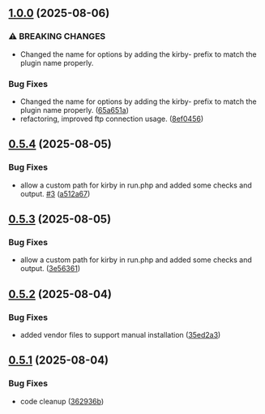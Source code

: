 ## [1.0.0](https://github.com/tearoom1/kirby-ftp-backup/compare/v0.5.4...v1.0.0) (2025-08-06)


### ⚠ BREAKING CHANGES

* Changed the name for options by adding the kirby- prefix to match the plugin name properly.

### Bug Fixes

* Changed the name for options by adding the kirby- prefix to match the plugin name properly. ([65a651a](https://github.com/tearoom1/kirby-ftp-backup/commit/65a651a3a6c12144435a4257bad7c70a1191357c))
* refactoring, improved ftp connection usage. ([8ef0456](https://github.com/tearoom1/kirby-ftp-backup/commit/8ef0456e79e3cb22eb929f7c62ae7a9a3b2e623e))

## [0.5.4](https://github.com/tearoom1/kirby-ftp-backup/compare/v0.5.3...v0.5.4) (2025-08-05)


### Bug Fixes

* allow a custom path for kirby in run.php and added some checks and output. [#3](https://github.com/tearoom1/kirby-ftp-backup/issues/3) ([a512a67](https://github.com/tearoom1/kirby-ftp-backup/commit/a512a6729078263a27e43b9e6f3f58f08cfe0843))

## [0.5.3](https://github.com/tearoom1/kirby-ftp-backup/compare/v0.5.2...v0.5.3) (2025-08-05)


### Bug Fixes

* allow a custom path for kirby in run.php and added some checks and output. ([3e56361](https://github.com/tearoom1/kirby-ftp-backup/commit/3e563613de5753e9a4862b1f7657f7400e2be12f))

## [0.5.2](https://github.com/tearoom1/kirby-ftp-backup/compare/v0.5.1...v0.5.2) (2025-08-04)


### Bug Fixes

* added vendor files to support manual installation ([35ed2a3](https://github.com/tearoom1/kirby-ftp-backup/commit/35ed2a3fbb7eacc3215d37e67bc3020c5e68bf08))

## [0.5.1](https://github.com/tearoom1/kirby-ftp-backup/compare/v0.5.0...v0.5.1) (2025-08-04)


### Bug Fixes

* code cleanup ([362936b](https://github.com/tearoom1/kirby-ftp-backup/commit/362936be789026c4eb9c9cb6e068fcf155c60933))

